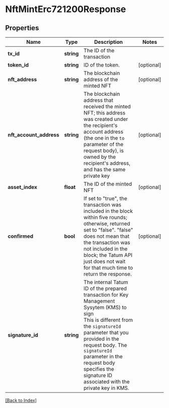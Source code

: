 # NftMintErc721200Response

## Properties

Name | Type | Description | Notes
------------ | ------------- | ------------- | -------------
**tx_id** | **string** | The ID of the transaction |
**token_id** | **string** | ID of the token. | [optional]
**nft_address** | **string** | The blockchain address of the minted NFT | [optional]
**nft_account_address** | **string** | The blockchain address that received the minted NFT; this address was created under the recipient's account address (the one in the <code>to</code> parameter of the request body), is owned by the recipient's address, and has the same private key | [optional]
**asset_index** | **float** | The ID of the minted NFT | [optional]
**confirmed** | **bool** | If set to "true", the transaction was included in the block within five rounds; otherwise, returned set to "false". "false" does not mean that the transaction was not included in the block; the Tatum API just does not wait for that much time to return the response. | [optional]
**signature_id** | **string** | The internal Tatum ID of the prepared transaction for Key Management Sysytem (KMS) to sign<br/>This is different from the <code>signatureId</code> parameter that you provided in the request body. The <code>signatureId</code> parameter in the request body specifies the signature ID associated with the private key in KMS. |

[[Back to Index]](../index.md)

